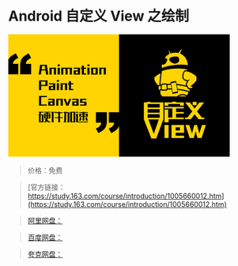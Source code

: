 # Android 自定义 View 之绘制

![img](../../../assets/study163/free/7ffcfaad49eb40a197d3daaba14d7612.jpg)

> 价格：免费

> [官方链接：https://study.163.com/course/introduction/1005660012.htm](https://study.163.com/course/introduction/1005660012.htm)

> [阿里网盘：]()

> [百度网盘：]()

> [夸克网盘：]()
